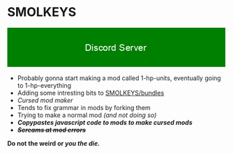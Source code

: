 # SMOLKEYS

[![Discord Server](https://github.com/SMOLKEYS/SMOLKEYS/blob/main/text2image_F8161116_20210123_91640.png)](https://discord.gg/9M2VRAVGz8)

- Probably gonna start making a mod called 1-hp-units, eventually going to 1-hp-everything
- Adding some intresting bits to [SMOLKEYS/bundles](https://github.com/SMOLKEYS/bundles)
- *Cursed mod maker*
- Tends to fix grammar in mods by forking them
- Trying to make a normal mod *(and not doing so)*
- ***Copypastes javascript code to mods to make cursed mods***
- ***~~Screams at mod errors~~***

**Do not the weird or *you the die.***
